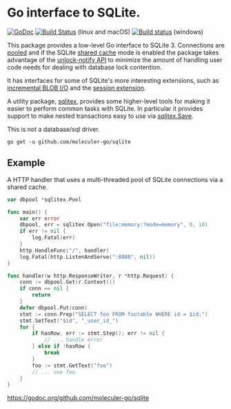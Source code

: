 # Go interface to SQLite.

[![GoDoc](https://godoc.org/github.com/moleculer-go/sqlite?status.svg)](https://godoc.org/github.com/moleculer-go/sqlite) [![Build Status](https://travis-ci.org/crawshaw/sqlite.svg?branch=master)](https://travis-ci.org/crawshaw/sqlite) (linux and macOS) [![Build status](https://ci.appveyor.com/api/projects/status/jh9xx6cut73ufkl8?svg=true)](https://ci.appveyor.com/project/crawshaw/sqlite) (windows)

This package provides a low-level Go interface to SQLite 3. Connections are [pooled](https://godoc.org/github.com/moleculer-go/sqlite#Pool) and if the SQLite [shared cache](https://www.sqlite.org/sharedcache.html) mode is enabled the package takes advantage of the [unlock-notify API](https://www.sqlite.org/unlock_notify.html) to minimize the amount of handling user code needs for dealing with database lock contention.

It has interfaces for some of SQLite's more interesting extensions, such as [incremental BLOB I/O](https://www.sqlite.org/c3ref/blob_open.html) and the [session extension](https://www.sqlite.org/sessionintro.html).

A utility package, [sqlitex](https://godoc.org/github.com/moleculer-go/sqlite/sqlitex), provides some higher-level tools for making it easier to perform common tasks with SQLite. In particular it provides support to make nested transactions easy to use via [sqlitex.Save](https://godoc.org/github.com/moleculer-go/sqlite/sqlitex#Save).

This is not a database/sql driver.

`go get -u github.com/moleculer-go/sqlite`

## Example

A HTTP handler that uses a multi-threaded pool of SQLite connections via a shared cache.

```go
var dbpool *sqlitex.Pool

func main() {
	var err error
	dbpool, err = sqlitex.Open("file:memory:?mode=memory", 0, 10)
	if err != nil {
		log.Fatal(err)
	}
	http.HandleFunc("/", handler)
	log.Fatal(http.ListenAndServe(":8080", nil))
}

func handler(w http.ResponseWriter, r *http.Request) {
	conn := dbpool.Get(r.Context())
	if conn == nil {
		return
	}
	defer dbpool.Put(conn)
	stmt := conn.Prep("SELECT foo FROM footable WHERE id = $id;")
	stmt.SetText("$id", "_user_id_")
	for {
		if hasRow, err := stmt.Step(); err != nil {
			// ... handle error
		} else if !hasRow {
			break
		}
		foo := stmt.GetText("foo")
		// ... use foo
	}
}
```

https://godoc.org/github.com/moleculer-go/sqlite
